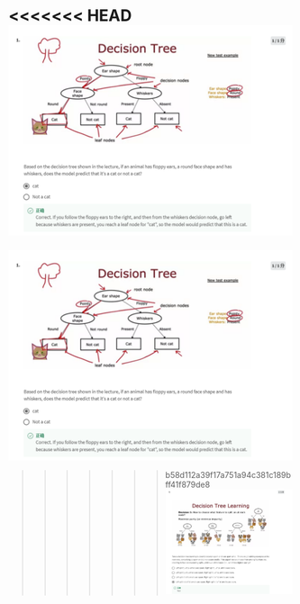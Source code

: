 <<<<<<< HEAD
![](1.png)
=======
![](1.png)
>>>>>>> b58d112a39f17a751a94c381c189bff41f879de8
![](2.png)